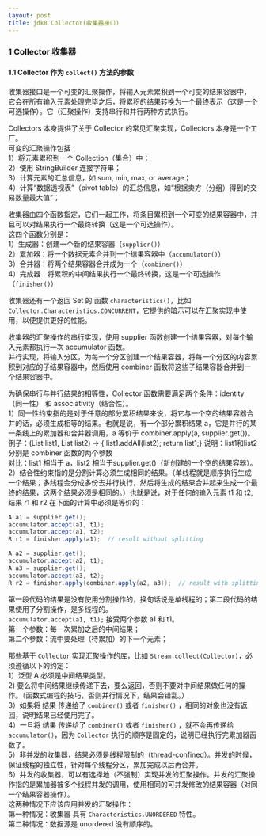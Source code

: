 ```yaml
---
layout: post
title: jdk8 Collector(收集器接口)
---
```

### 1 Collector 收集器
#### 1.1 Collector 作为 `collect()` 方法的参数
收集器接口是一个可变的汇聚操作，将输入元素累积到一个可变的结果容器中，
它会在所有输入元素处理完毕之后，将累积的结果转换为一个最终表示（这是一个可选操作）。它（汇聚操作）支持串行和并行两种方式执行。  

Collectors 本身提供了关于 Collector 的常见汇聚实现，Collectors 本身是一个工厂。  
可变的汇聚操作包括：  
1）将元素累积到一个 Collection（集合）中；  
2）使用 StringBuilder 连接字符串；  
3）计算元素的汇总信息，如 sum, min, max, or average；  
4）计算“数据透视表”（pivot table）的汇总信息，如“根据卖方（分组）得到的交易数量最大值”；  


收集器由四个函数指定，它们一起工作，将条目累积到一个可变的结果容器中，并且可以对结果执行一个最终转换（这是一个可选操作）。  
这四个函数分别是：  
1）生成器：创建一个新的结果容器（`supplier()`）  
2）累加器：将一个数据元素合并到一个结果容器中（`accumulator()`）  
3）合并器：将两个结果容器合并成为一个（`combiner()`）  
4）完成器：将累积的中间结果执行一个最终转换，这是一个可选操作（`finisher()`）  

收集器还有一个返回 Set<Characteristics > 的 函数 `characteristics()`，比如 `Collector.Characteristics.CONCURRENT`，它提供的暗示可以在汇聚实现中使用，以便提供更好的性能。


收集器的汇聚操作的串行实现，使用 supplier 函数创建一个结果容器，对每个输入元素都执行一次 accumulator 函数。  
并行实现，将输入分区，为每一个分区创建一个结果容器，将每一个分区的内容累积到对应的子结果容器中，然后使用 combiner 函数将这些子结果容器合并到一个结果容器中。  

为确保串行与并行结果的相等性，Collector 函数需要满足两个条件：identity（同一性） 和 associativity（结合性）。  
1）同一性约束指的是对于任意的部分累积结果来说，将它与一个空的结果容器合并的话，必须生成相等的结果。也就是说，有一个部分累积结果 a，它是并行的某一条线上的累加器和合并器调用，a 等价于 combiner.apply(a, supplier.get())。   
例子：(List<String> list1, List<String> list2) -> { list1.addAll(list2); return list1;}
说明：list1和list2分别是 combiner 函数的两个参数  
对比：list1 相当于 a，list2 相当于supplier.get()（新创建的一个空的结果容器）。  
2）结合性约束指的是分割计算必须生成相同的结果。（单线程就是顺序执行生成一个结果；多线程会分成多份去并行执行，然后将生成的结果合并起来生成一个最终的结果，这两个结果必须是相同的。）也就是说，对于任何的输入元素 t1 和 t2,结果 r1 和 r2 在下面的计算中必须是等价的：

```java
A a1 = supplier.get();
accumulator.accept(a1, t1);
accumulator.accept(a1, t2);
R r1 = finisher.apply(a1);  // result without splitting

A a2 = supplier.get();
accumulator.accept(a2, t1);
A a3 = supplier.get();
accumulator.accept(a3, t2);
R r2 = finisher.apply(combiner.apply(a2, a3));  // result with splitting
```  
第一段代码的结果是没有使用分割操作的，换句话说是单线程的；第二段代码的结果使用了分割操作，是多线程的。  
`accumulator.accept(a1, t1);` 接受两个参数 a1 和 t1。  
第一个参数：每一次累加之后的中间结果；  
第二个参数：流中要处理（待累加）的下一个元素；  

那些基于 `Collector` 实现汇聚操作的库，比如 `Stream.collect(Collector)`，必须遵循以下的约定：  
1）泛型 A 必须是中间结果类型。  
2) 要么将中间结果继续传递下去，要么返回，否则不要对中间结果做任何的操作。（函数式编程的技巧，否则并行情况下，结果会错乱。）  
3）如果将 结果 传递给了 `combiner()` 或者 `finisher()` ，相同的对象也没有返回，说明结果已经使用完了。  
4）一旦将 结果 传递给了 `combiner()` 或者 `finisher()` ，就不会再传递给 `accumulator()`，因为 `Collector` 执行的顺序是固定的，说明已经执行完累加器函数了。  
5）非并发的收集器，结果必须是线程限制的（thread-confined）。并发的时候，保证线程的独立性，针对每个线程分区，累加完成以后再合并。  
6）并发的收集器，可以有选择地（不强制）实现并发的汇聚操作。并发的汇聚操作指的是累加器被多个线程并发的调用，使用相同的可并发修改的结果容器（对同一个结果容器操作）。  
这两种情况下应该应用并发的汇聚操作：  
第一种情况：收集器 具有 `Characteristics.UNORDERED`  特性。  
第二种情况：数据源是 unordered 没有顺序的。



